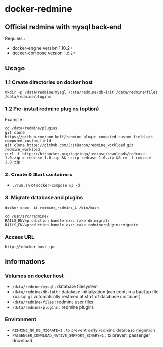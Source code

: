 # docker-redmine

## Official redmine with mysql back-end

Requires :
* docker-engine version 1.10.2+
* docker-compose version 1.6.2+

## Usage
### 1.1 Create directories on docker host
```
mkdir -p /data/redmine/mysql /data/redmine/db-init /data/redmine/files /data/redmine/plugins
```

### 1.2 Pre-install redmine plugins (option)
Example :
```
cd /data/redmine/plugins
git clone https://github.com/annikoff/redmine_plugin_computed_custom_field.git computed_custom_field
git clone https://github.com/JostBaron/redmine_workload.git redmine_workload
curl -L https://bitbucket.org/bugzinga/redcase/downloads/redcase-1.0.zip > redcase-1.0.zip && unzip redcase-1.0.zip && rm -f redcase-1.0.zip
```

### 2. Create & Start containers
* `./run.sh` or `docker-compose up -d`

### 3. Migrate database and plugins
```
docker exec -it redmine_redmine_1 /bin/bash
```
```
cd /usr/src/redmine/
RAILS_ENV=production bundle exec rake db:migrate
RAILS_ENV=production bundle exec rake redmine:plugins:migrate
```

### Access URL
```
http://<docker_host_ip>
```

## Informations

### Volumes on docker host
* ``/data/redmine/mysql`` : database filesystem
* ``/data/redmine/db-init`` : database initialization (can contain a backup file xxx.sql.gz automatically restored at start of database container)
* ``/data/redmine/files`` : redmine user files
* ``/data/redmine/plugins`` : redmine plugins

### Environment
* ``REDMINE_NO_DB_MIGRATE=1`` : to prevent early redmine database migration
* ``PASSENGER_DOWNLOAD_NATIVE_SUPPORT_BINARY=1`` : to prevent passenger download
